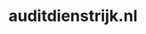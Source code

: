 ---
layout: post
title:  "auditdienstrijk.nl"
internal_url:  "/dutchgov/auditdienstrijk.nl.html"
subdomains_count: 4
all_subdomains_count: 4
urls_count: 4
ssl_rank: 0
http_rank: 70
url_link: /data/auditdienstrijk.nl/urls.txt
all_subdomains_link: /data/auditdienstrijk.nl/all_subdomains.txt
subdomains_link: /data/auditdienstrijk.nl/subdomains.txt
categories: dutchgov
---